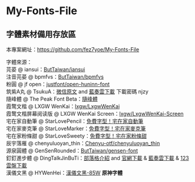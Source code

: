 # My-Fonts-File
## 字體素材備用存放區
本專案網址：https://github.com/fez7yoe/My-Fonts-File

字體來源：<br>
芫荽 @ iansui：[ButTaiwan/iansui](https://github.com/ButTaiwan/iansui)<br>
注音芫荽 @ bpmfvs：[ButTaiwan/bpmfvs](https://github.com/ButTaiwan/bpmfvs)<br>
粉圓 @ jf open：[justfont/open-huninn-font](https://github.com/justfont/open-huninn-font)<br>
筑紫A丸 @ TsukuA：[微信原文](https://mp.weixin.qq.com/s/uAGvdwUSC-h28JhqAYVP8Q) and [藍奏雲下載](https://njzybaby.lanzoui.com/b07sle58j) 下載密碼 njzy<br>
隨峰體 @ The Peak Font Beta：[隨峰體](https://cjkfonts.io/blog/ThePeakFont)<br>
霞鹜文楷 @ LXGW WenKai：[lxgw/LxgwWenKai](https://github.com/lxgw/LxgwWenKai)<br>
霞鹜文楷屏幕阅读版 @ LXGW WenKai Screen：[lxgw/LxgwWenKai-Screen](https://github.com/lxgw/LxgwWenKai-Screen)<br>
宅在家自動筆 @ StarLovePencil：[免費字型！宅在家自動筆](https://home.gamer.com.tw/creationDetail.php?sn=4470108)<br>
宅在家麥克筆 @ StarLoveMarker：[免費字型！宅在家麥克筆](https://home.gamer.com.tw/creationDetail.php?sn=4662078)<br>
宅在家粉條甜 @ StarLoveSweety：[免費字型！宅在家粉條甜](https://home.gamer.com.tw/creationDetail.php?sn=5378926)<br>
辰宇落雁 @ chenyuluoyan_thin：[Chenyu-otf/chenyuluoyan_thin](https://github.com/Chenyu-otf/chenyuluoyan_thin)<br>
源泉圓體 @ GenSenRounded：[ButTaiwan/gensen-font](https://github.com/ButTaiwan/gensen-font)<br>
釘釘進步體 @ DingTalkJinBuTi：[部落格介紹](https://blog.zhheo.com/p/e8a11f39.html) and [官網下載](https://page.dingtalk.com/wow/dingtalk/default/dingtalk/y-W5aF3_ZJwzulU0nceIl) & [藍奏雲下載](https://zhheo.lanzoul.com/i6PSQ0kc3rwf) & [123 雲盤下載](https://www.123pan.com/s/8fqA-JbhW3)<br>
漢儀文黑 @ HYWenHei：[漢儀文黑-85W](https://www.hanyi.com.cn/productdetail?id=992) **原神字體**